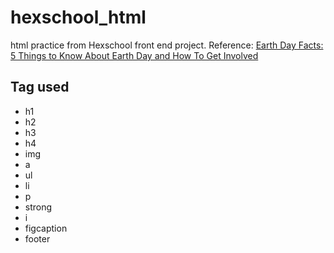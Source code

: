 # hexschool_html
html practice from Hexschool front end project.
Reference: [Earth Day Facts: 5 Things to Know About Earth Day and How To Get Involved](https://earth.org/earth-day-facts/)

## Tag used
* h1
* h2
* h3
* h4
* img
* a
* ul
* li
* p
* strong
* i
* figcaption
* footer